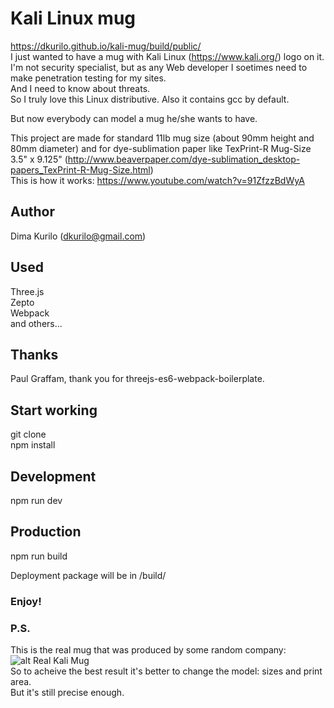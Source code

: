 # Kali Linux mug

https://dkurilo.github.io/kali-mug/build/public/  
I just wanted to have a mug with Kali Linux (https://www.kali.org/) logo on it.  
I'm not security specialist, but as any Web developer I soetimes need to make penetration testing for my sites.  
And I need to know about threats.  
So I truly love this Linux distributive. Also it contains gcc by default.  

But now everybody can model a mug he/she wants to have.  

This project are made for standard 11lb mug size (about 90mm height and 80mm diameter) and for dye-sublimation paper like TexPrint-R Mug-Size 3.5" x 9.125" (http://www.beaverpaper.com/dye-sublimation_desktop-papers_TexPrint-R-Mug-Size.html)  
This is how it works: https://www.youtube.com/watch?v=91ZfzzBdWyA  

## Author
Dima Kurilo (dkurilo@gmail.com)

## Used
Three.js  
Zepto  
Webpack  
and others...


## Thanks
Paul Graffam, thank you for threejs-es6-webpack-boilerplate.

## Start working
git clone  
npm install

## Development
npm run dev

## Production
npm run build

Deployment package will be in /build/

### Enjoy!

### P.S.
This is the real mug that was produced by some random company:  
![alt Real Kali Mug](https://dkurilo.github.io/kali-mug/photo/20170724_200031.jpg)  
So to acheive the best result it's better to change the model: sizes and print area.  
But it's still precise enough.  
